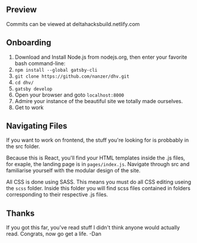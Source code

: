 ## Preview

Commits can be viewed at deltahacksbuild.netlify.com


## Onboarding

1. Download and Install Node.js from nodejs.org, then enter your favorite bash command-line:
2. `npm install --global gatsby-cli`
3. `git clone https://github.com/nanzer/dhv.git`
4. `cd dhv/`
5. `gatsby develop`
7. Open your browser and goto `localhost:8000`
8. Admire your instance of the beautiful site we totally made ourselves.
9. Get to work

## Navigating Files

If you want to work on frontend, the stuff you're looking for is probbably in the src folder.

Because this is React, you'll find your HTML templates inside the .js files, for exaple, the landing page is in `pages/index.js`.  Navigate through src and familiarise yourself with the modular design of the site.

All CSS is done using SASS.  This means you must do all CSS editing useing the `scss` folder.  Inside this folder you will find scss files contained in folders corresponding to their respective .js files.

## Thanks

If you got this far, you've read stuff I didn't think anyone would actually read.  Congrats, now go get a life.  -Dan
